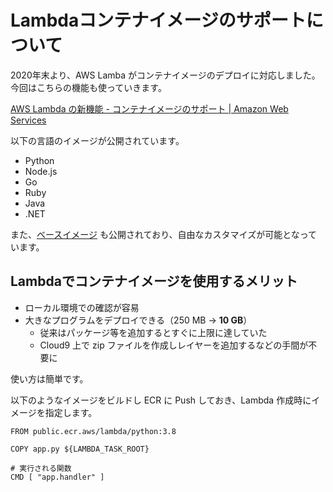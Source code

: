 # Lambdaコンテナイメージのサポートについて

2020年末より、AWS Lamba がコンテナイメージのデプロイに対応しました。今回はこちらの機能も使っていきます。

[AWS Lambda の新機能 - コンテナイメージのサポート | Amazon Web Services](https://aws.amazon.com/jp/blogs/news/new-for-aws-lambda-container-image-support/)

以下の言語のイメージが公開されています。

- Python
- Node.js
- Go
- Ruby
- Java
- .NET

また、[ベースイメージ](https://github.com/aws/aws-lambda-base-images) も公開されており、自由なカスタマイズが可能となっています。

## Lambdaでコンテナイメージを使用するメリット

- ローカル環境での確認が容易
- 大きなプログラムをデプロイできる（250 MB → **10 GB**）
    - 従来はパッケージ等を追加するとすぐに上限に達していた
    - Cloud9 上で zip ファイルを作成しレイヤーを追加するなどの手間が不要に

使い方は簡単です。

以下のようなイメージをビルドし ECR に Push しておき、Lambda 作成時にイメージを指定します。

```docker
FROM public.ecr.aws/lambda/python:3.8

COPY app.py ${LAMBDA_TASK_ROOT}

# 実行される関数
CMD [ "app.handler" ]
```
